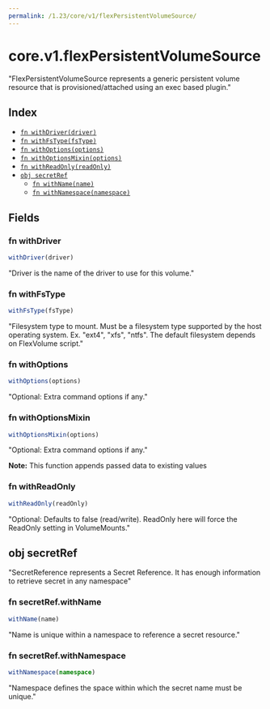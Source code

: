 ```yaml
---
permalink: /1.23/core/v1/flexPersistentVolumeSource/
---
```


# core.v1.flexPersistentVolumeSource

"FlexPersistentVolumeSource represents a generic persistent volume resource that is provisioned/attached using an exec based plugin."

## Index

* [`fn withDriver(driver)`](#fn-withdriver)
* [`fn withFsType(fsType)`](#fn-withfstype)
* [`fn withOptions(options)`](#fn-withoptions)
* [`fn withOptionsMixin(options)`](#fn-withoptionsmixin)
* [`fn withReadOnly(readOnly)`](#fn-withreadonly)
* [`obj secretRef`](#obj-secretref)
  * [`fn withName(name)`](#fn-secretrefwithname)
  * [`fn withNamespace(namespace)`](#fn-secretrefwithnamespace)

## Fields

### fn withDriver

```ts
withDriver(driver)
```

"Driver is the name of the driver to use for this volume."

### fn withFsType

```ts
withFsType(fsType)
```

"Filesystem type to mount. Must be a filesystem type supported by the host operating system. Ex. \"ext4\", \"xfs\", \"ntfs\". The default filesystem depends on FlexVolume script."

### fn withOptions

```ts
withOptions(options)
```

"Optional: Extra command options if any."

### fn withOptionsMixin

```ts
withOptionsMixin(options)
```

"Optional: Extra command options if any."

**Note:** This function appends passed data to existing values

### fn withReadOnly

```ts
withReadOnly(readOnly)
```

"Optional: Defaults to false (read/write). ReadOnly here will force the ReadOnly setting in VolumeMounts."

## obj secretRef

"SecretReference represents a Secret Reference. It has enough information to retrieve secret in any namespace"

### fn secretRef.withName

```ts
withName(name)
```

"Name is unique within a namespace to reference a secret resource."

### fn secretRef.withNamespace

```ts
withNamespace(namespace)
```

"Namespace defines the space within which the secret name must be unique."